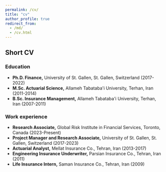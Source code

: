 ```yaml
---
permalink: /cv/
title: "cv"
author_profile: true
redirect_from: 
  - /md/
  - /cv.html
---
```




## Short CV ##  

### Education ###
* **Ph.D. Finance,** University of St. Gallen, St. Gallen, Switzerland (2017-2022)
* **M.Sc. Actuarial Science,** Allameh Tabataba'i University, Terhan, Iran (2011-2014)
* **B.Sc. Insurance Management,** Allameh Tabataba'i University, Terhan, Iran (2007-2011)

### Work experience ###
* **Research Associate,** Global Risk Institute in Financial Services, Toronto, Canada (2023-Present)
* **Project Manager and Research Associate,** University of St. Gallen, St. Gallen, Switzerland (2017-2023)
* **Actuarial Analyst,** Mellat Insurance Co., Tehran, Iran (2013-2017)
* **Engineering Insurance Underwriter,** Parsian Insurance Co., Tehran, Iran (2011)
* **Life Insurance Intern,** Saman Insurance Co., Tehran, Iran (2009)
